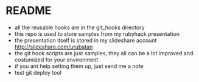 # README

* all the reusable hooks are in the git_hooks directory
* this repo is used to store samples from my rubyhack presentation
* the presentation itself is stored in my slideshare account http://slideshare.com/urubatan
* the git hook scripts are just samples, they all can be a lot improved and costumized for your environment
* if you ant help setting them up, just send me a note
* test git deploy tool
